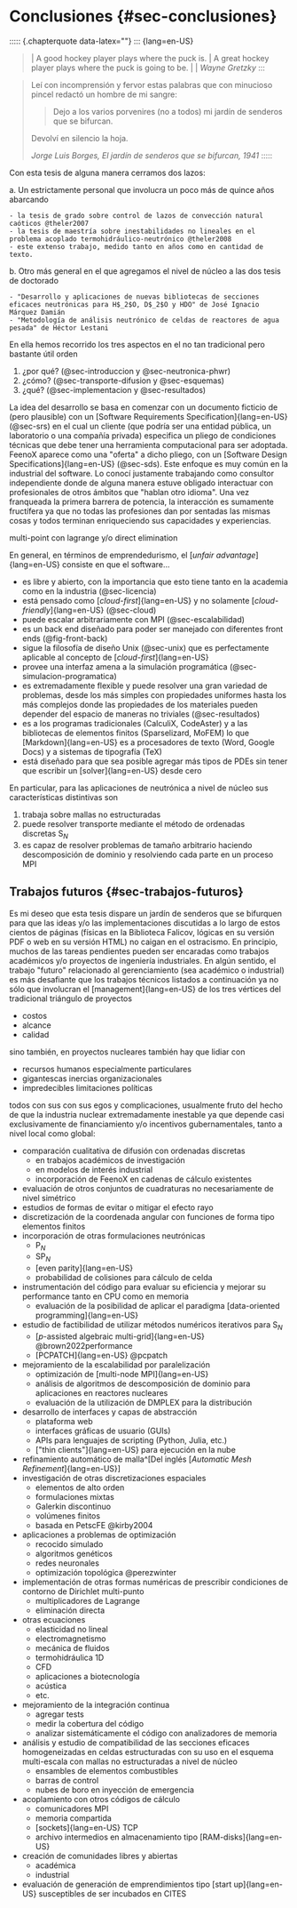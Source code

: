# Conclusiones {#sec-conclusiones}

::::: {.chapterquote data-latex=""}
::: {lang=en-US}
> | A good hockey player plays where the puck is.
> | A great hockey player plays where the puck is going to be.
> |
> | _Wayne Gretzky_
:::

> Leí con incomprensión y fervor estas palabras que con minucioso pincel redactó un hombre de mi sangre:
>
> > Dejo a los varios porvenires (no a todos) mi jardín de senderos que se bifurcan.
>
> Devolví en silencio la hoja.
>
> _Jorge Luis Borges, El jardín de senderos que se bifurcan, 1941_
:::::


Con esta tesis de alguna manera cerramos dos lazos:

 a. Un estrictamente personal que involucra un poco más de quince años abarcando
 
    - la tesis de grado sobre control de lazos de convección natural caóticos @theler2007
    - la tesis de maestría sobre inestabilidades no lineales en el problema acoplado termohidráulico-neutrónico @theler2008
    - este extenso trabajo, medido tanto en años como en cantidad de texto.
 
 b. Otro más general en el que agregamos el nivel de núcleo a las dos tesis de doctorado
 
    - "Desarrollo y aplicaciones de nuevas bibliotecas de secciones eficaces neutrónicas para H$_2$O, D$_2$O y HDO" de José Ignacio Márquez Damián
    - "Metodología de análisis neutrónico de celdas de reactores de agua pesada" de Héctor Lestani

En ella hemos recorrido los tres aspectos en el no tan tradicional pero bastante útil orden 

 1. ¿por qué? (@sec-introduccion y @sec-neutronica-phwr)
 2. ¿cómo? (@sec-transporte-difusion y @sec-esquemas)
 3. ¿qué? (@sec-implementacion y @sec-resultados)
 
La idea del desarrollo se basa en comenzar con un documento ficticio de (pero plausible) con un [Software Requirements Specification]{lang=en-US} (@sec-srs) en el cual un cliente (que podría ser una entidad pública, un laboratorio o una compañía privada) especifica un pliego de condiciones técnicas que debe tener una herramienta computacional para ser adoptada.
FeenoX aparece como una "oferta" a dicho pliego, con un [Software Design Specifications]{lang=en-US} (@sec-sds).
Este enfoque es muy común en la industrial del software. Lo conocí justamente trabajando como consultor independiente donde de alguna manera estuve obligado interactuar con profesionales de otros ámbitos que "hablan otro idioma". Una vez franqueada la primera barrera de potencia, la interacción es sumamente fructífera ya que no todas las profesiones dan por sentadas las mismas cosas y todos terminan enriqueciendo sus capacidades y experiencias.

multi-point con lagrange y/o direct elimination

En general, en términos de emprendedurismo, el [_unfair advantage_]{lang=en-US} consiste en que el software...

 * es libre y abierto, con la importancia que esto tiene tanto en la academia como en la industria (@sec-licencia)
 * está pensado como [_cloud-first_]{lang=en-US} y no solamente [_cloud-friendly_]{lang=en-US} (@sec-cloud)
 * puede escalar arbitrariamente con MPI (@sec-escalabilidad)
 * es un back end diseñado para poder ser manejado con diferentes front ends (@fig-front-back)
 * sigue la filosofía de diseño Unix (@sec-unix) que es perfectamente aplicable al concepto de [_cloud-first_]{lang=en-US}
 * provee una interfaz amena a la simulación programática (@sec-simulacion-programatica)
 * es extremadamente flexible y puede resolver una gran variedad de problemas, desde los más simples con propiedades uniformes hasta los más complejos donde las propiedades de los materiales pueden depender del espacio de maneras no triviales (@sec-resultados)
 * es a los programas tradicionales (CalculiX, CodeAster) y a las bibliotecas de elementos finitos (Sparselizard, MoFEM) lo que [Markdown]{lang=en-US} es a procesadores de texto (Word, Google Docs) y a sistemas de tipografía (TeX)
 * está diseñado para que sea posible agregar más tipos de PDEs sin tener que escribir un [solver]{lang=en-US} desde cero
 
En particular, para las aplicaciones de neutrónica a nivel de núcleo sus características distintivas son

 1. trabaja sobre mallas no estructuradas
 2. puede resolver transporte mediante el método de ordenadas discretas S$_N$
 3. es capaz de resolver problemas de tamaño arbitrario haciendo descomposición de dominio y resolviendo cada parte en un proceso MPI
 


## Trabajos futuros {#sec-trabajos-futuros}

Es mi deseo que esta tesis dispare un jardín de senderos que se bifurquen para que las ideas y/o las implementaciones discutidas a lo largo de estos cientos de páginas (físicas en la Biblioteca Falicov, lógicas en su versión PDF o web en su versión HTML) no caigan en el ostracismo. En principio, muchos de las tareas pendientes pueden ser encaradas como trabajos académicos y/o proyectos de ingeniería industriales. En algún sentido, el trabajo "futuro" relacionado al gerenciamiento (sea académico o industrial) es más desafiante que los trabajos técnicos listados a continuación ya no sólo que involucran el [management]{lang=en-US} de los tres vértices del tradicional triángulo de proyectos

 - costos
 - alcance
 - calidad
 
sino también, en proyectos nucleares también hay que lidiar con

 - recursos humanos especialmente particulares
 - gigantescas inercias organizacionales
 - impredecibles limitaciones políticas
  
todos con sus con sus egos y complicaciones, usualmente fruto del hecho de que la industria nuclear extremadamente inestable ya que depende casi exclusivamente de financiamiento y/o incentivos gubernamentales, tanto a nivel local como global:

 * comparación cualitativa de difusión con ordenadas discretas
   - en trabajos académicos de investigación
   - en modelos de interés industrial
   - incorporación de FeenoX en cadenas de cálculo existentes
 * evaluación de otros conjuntos de cuadraturas no necesariamente de nivel simétrico
 * estudios de formas de evitar o mitigar el efecto rayo
 * discretización de la coordenada angular con funciones de forma tipo elementos finitos
 * incorporación de otras formulaciones neutrónicas
   - P$_N$
   - SP$_N$
   - [even parity]{lang=en-US}
   - probabilidad de colisiones para cálculo de celda
 * instrumentación del código para evaluar su eficiencia y mejorar su performance tanto en CPU como en memoria
   - evaluación de la posibilidad de aplicar el paradigma [data-oriented programming]{lang=en-US}
 * estudio de factibilidad de utilizar métodos numéricos iterativos para S$_N$
   - [$p$-assisted algebraic multi-grid]{lang=en-US} @brown2022performance
   - [PCPATCH]{lang=en-US} @pcpatch
 * mejoramiento de la escalabilidad por paralelización
   - optimización de [multi-node MPI]{lang=en-US}
   - análisis de algoritmos de descomposición de dominio para aplicaciones en reactores nucleares
   - evaluación de la utilización de DMPLEX para la distribución
 * desarrollo de interfaces y capas de abstracción
   - plataforma web 
   - interfaces gráficas de usuario (GUIs)
   - APIs para lenguajes de scripting (Python, Julia, etc.)
   - ["thin clients"]{lang=en-US} para ejecución en la nube 
 * refinamiento automático de malla^[Del inglés [*Automatic Mesh Refinement*]{lang=en-US}]
 * investigación de otras discretizaciones espaciales
   - elementos de alto orden
   - formulaciones mixtas
   - Galerkin discontinuo
   - volúmenes finitos
   - basada en PetscFE @kirby2004
 * aplicaciones a problemas de optimización
   - recocido simulado
   - algoritmos genéticos
   - redes neuronales
   - optimización topológica @perezwinter
 * implementación de otras formas numéricas de prescribir condiciones de contorno de Dirichlet multi-punto
   - multiplicadores de Lagrange
   - eliminación directa
 * otras ecuaciones
   - elasticidad no lineal
   - electromagnetismo
   - mecánica de fluidos
   - termohidráulica 1D
   - CFD
   - aplicaciones a biotecnología
   - acústica
   - etc.
 * mejoramiento de la integración continua
   - agregar tests
   - medir la cobertura del código
   - analizar sistemáticamente el código con analizadores de memoria
 * análisis y estudio de compatibilidad de las secciones eficaces homogeneizadas en celdas estructuradas con su uso en el esquema multi-escala con mallas no estructuradas a nivel de núcleo
   - ensambles de elementos combustibles
   - barras de control
   - nubes de boro en inyección de emergencia
 * acoplamiento con otros códigos de cálculo
   - comunicadores MPI 
   - memoria compartida
   - [sockets]{lang=en-US} TCP
   - archivo intermedios en almacenamiento tipo [RAM-disks]{lang=en-US}
 * creación de comunidades libres y abiertas
   - académica
   - industrial
 * evaluación de generación de emprendimientos tipo [start up]{lang=en-US} susceptibles de ser incubados en CITES

